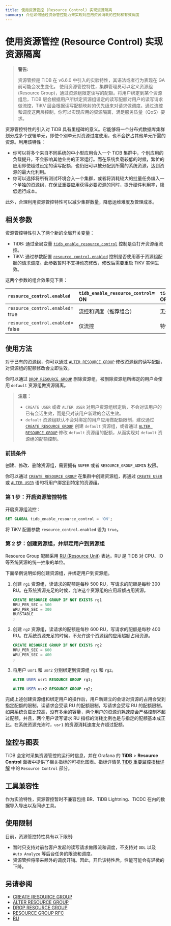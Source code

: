```yaml
---
title: 使用资源管控 (Resource Control) 实现资源隔离
summary: 介绍如何通过资源管控能力来实现对应用资源消耗的控制和有效调度
---
```


# 使用资源管控 (Resource Control) 实现资源隔离

> **警告:**
>
> 资源管控是 TiDB 在 v6.6.0 中引入的实验特性，其语法或者行为表现在 GA 前可能会发生变化。
使用资源管控特性，集群管理员可以定义资源组 (Resource Group)，通过资源组限定读写的配额。将用户绑定到某个资源组后，TiDB 层会根据用户所绑定资源组设定的读写配额对用户的读写请求做流控，TiKV 层会根据读写配额映射的优先级来对请求做调度。通过流控和调度这两层控制，你可以实现应用的资源隔离，满足服务质量（QoS）要求。

资源管控特性的引入对 TiDB 具有里程碑的意义。它能够将一个分布式数据库集群划分成多个逻辑单元，即使个别单元对资源过度使用，也不会挤占其他单元所需的资源。利用该特性：

- 你可以将多个来自不同系统的中小型应用合入一个 TiDB 集群中，个别应用的负载提升，不会影响其他业务的正常运行。而在系统负载较低的时候，繁忙的应用即使超过设定的读写配额，也仍旧可以被分配到所需的系统资源，达到资源的最大化利用。
- 你可以选择将所有测试环境合入一个集群，或者将消耗较大的批量任务编入一个单独的资源组，在保证重要应用获得必要资源的同时，提升硬件利用率，降低运行成本。

此外，合理利用资源管控特性可以减少集群数量，降低运维难度及管理成本。

## 相关参数

资源管控特性引入了两个新的全局开关变量：

* TiDB: 通过全局变量 [`tidb_enable_resource_control`](/system-variables.md#tidb-tidb_enable_resource_control) 控制是否打开资源组流控。
* TiKV: 通过参数配置 [`resource_control.enabled`](/tikv-configuration-file.md#resource_control) 控制是否使用基于资源组配额的请求调度。此参数暂时不支持动态修改，修改后需要重启 TiKV 实例生效。

这两个参数的组合效果见下表：

| `resource_control.enabled`  | `tidb_enable_resource_control`= ON   | `tidb_enable_resource_control`= OFF  |
|:----------------------------|:-------------------------------------|:------------------------------------|
| `resource_control.enabled`= true  |  流控和调度（推荐组合）            | 无效配置                         |  
| `resource_control.enabled`= false |  仅流控                         |  特性被关闭                   |

## 使用方法

对于已有的资源组，你可以通过 [`ALTER RESOURCE GROUP`](/sql-statements/sql-statement-alter-resource-group.md) 修改资源组的读写配额，对资源组的配额修改会立即生效。

你可以通过 [`DROP RESOURCE GROUP`](/sql-statements/sql-statement-drop-resource-group.md) 删除资源组，被删除资源组所绑定的用户会使用 `default` 资源组做资源隔离。

> **注意：**
> 
> - `CREATE USER` 或者 `ALTER USER` 对用户资源组绑定后，不会对该用户的已有会话生效，而是只对该用户新建的会话生效。
> - `default` 资源组默认不会对绑定的用户应用做配额限制，建议通过 [`CREATE RESOURCE GROUP`](/sql-statements/sql-statement-create-resource-group.md) 创建 `default` 资源组，或者通过 [`ALTER RESOURCE GROUP`](/sql-statements/sql-statement-alter-resource-group.md) 修改 `default` 资源组的配额，从而实现对 `default` 资源组的配额控制。

### 前提条件

创建、修改、删除资源组，需要拥有 `SUPER` 或者 `RESOURCE_GROUP_ADMIN` 权限。

你可以通过 [`CREATE RESOURCE GROUP`](/sql-statements/sql-statement-create-resource-group.md) 在集群中创建资源组，再通过 [`CREATE USER`](/sql-statements/sql-statement-create-user.md) 或 [`ALTER USER`](/sql-statements/sql-statement-alter-user.md) 语句将用户绑定到特定的资源组。

### 第 1 步：开启资源管控特性

开启资源组流控：

```sql
SET GLOBAL tidb_enable_resource_control = 'ON';
```

将 TiKV 配置参数 `resource_control.enabled` 设为 `true`。

### 第 2 步：创建资源组，并绑定用户到资源组

Resource Group 配额采用 [RU (Resource Unit)](/tidb-RU.md) 表达。RU 是 TiDB 对 CPU、IO 等系统资源的统一抽象的单位。

下面举例说明如何创建资源组，并绑定用户到资源组。

1. 创建 `rg1` 资源组，读请求的配额是每秒 500 RU，写请求的配额是每秒 300 RU。在系统资源充足的时候，允许这个资源组的应用超额占用资源。

    ```sql
    CREATE RESOURCE GROUP IF NOT EXISTS rg1
    RRU_PER_SEC = 500
    WRU_PER_SEC = 300
    BURSTABLE
    ;
    ```

2. 创建 `rg2` 资源组，读请求的配额是每秒 600 RU，写请求的配额是每秒 400 RU。在系统资源充足的时候，不允许这个资源组的应用超额占用资源。

    ```sql
    CREATE RESOURCE GROUP IF NOT EXISTS rg2
    RRU_PER_SEC = 600
    WRU_PER_SEC = 400
    ;
    ```

3. 将用户 `usr1` 和 `usr2` 分别绑定到资源组 `rg1` 和 `rg2`。

    ```sql
    ALTER USER usr1 RESOURCE GROUP rg1;
    ```

    ```sql
    ALTER USER usr2 RESOURCE GROUP rg2;
    ```

完成上述创建资源组和绑定用户的操作后，用户新建立的会话对资源的占用会受到指定配额的限制。读请求会受读 RU 的配额限制，写请求会受写 RU 的配额限制。如果系统负载比较高，没有多余的容量，两个用户的资源消耗速度会严格控制不超过配额，并且，两个用户读写请求 RU 指标的消耗比例也是与指定的配额基本成正比。在系统资源充沛时，`usr1` 的资源消耗速度允许超过配额。

## 监控与图表

TiDB 会定时采集资源管控的运行时信息，并在 Grafana 的 **TiDB** > **Resource Control** 面板中提供了相关指标的可视化图表。指标详情见 [TiDB 重要监控指标详解](/grafana-tidb-dashboard.md) 中的 `Resource Control` 部分。

## 工具兼容性

作为实验特性，资源管控暂时不兼容包括 BR、TiDB Lightning、TiCDC 在内的数据导入导出以及同步工具。

## 使用限制

目前，资源管控特性具有以下限制:

* 暂时只支持对前台客户发起的读写请求做限流和调度，不支持对 `DDL` 以及 `Auto Analyze` 等后台任务的限流和调度。
* 资源管控将带来额外的调度开销。因此，开启该特性后，性能可能会有轻微的下降。

## 另请参阅

* [CREATE RESOURCE GROUP](/sql-statements/sql-statement-create-resource-group.md)
* [ALTER RESOURCE GROUP](/sql-statements/sql-statement-alter-resource-group.md)
* [DROP RESOURCE GROUP](/sql-statements/sql-statement-drop-resource-group.md)
* [RESOURCE GROUP RFC](https://docs.google.com/document/d/1sV5EVv8Cdpc6aBCDihc2akpE0iuantPf/)
* [RU](/tidb-RU.md)